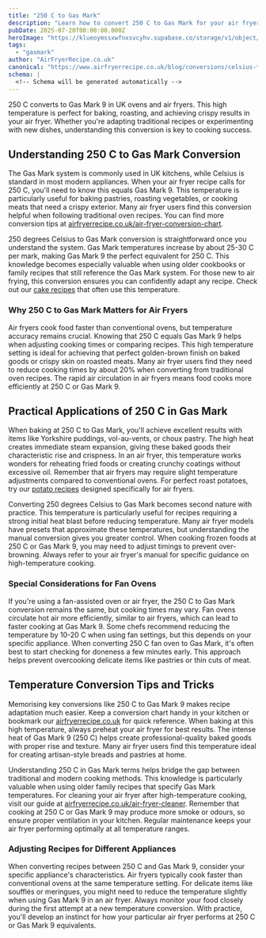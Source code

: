 ```yaml
---
title: "250 C to Gas Mark"
description: "Learn how to convert 250 C to Gas Mark for your air fryer or oven. Includes tips for baking, roasting, and UK-specific settings."
pubDate: 2025-07-20T00:00:00.000Z
heroImage: "https://klueoymssxwfnxsvcyhv.supabase.co/storage/v1/object/public/Shmucket/250-c-to-gas-mark.png"
tags:
  - "gasmark"
author: "AirFryerRecipe.co.uk"
canonical: "https://www.airfryerrecipe.co.uk/blog/conversions/celsius-to-gas-mark/250-c-to-gas-mark"
schema: |
  <!-- Schema will be generated automatically -->
---
```


<p>250 C converts to Gas Mark 9 in UK ovens and air fryers. This high temperature is perfect for baking, roasting, and achieving crispy results in your air fryer. Whether you're adapting traditional recipes or experimenting with new dishes, understanding this conversion is key to cooking success.</p>

<h2>Understanding 250 C to Gas Mark Conversion</h2>
<p>The Gas Mark system is commonly used in UK kitchens, while Celsius is standard in most modern appliances. When your air fryer recipe calls for 250 C, you'll need to know this equals Gas Mark 9. This temperature is particularly useful for baking pastries, roasting vegetables, or cooking meats that need a crispy exterior. Many air fryer users find this conversion helpful when following traditional oven recipes. You can find more conversion tips at <a href=https://www.airfryerrecipe.co.uk/air-fryer-conversion-chart>airfryerrecipe.co.uk/air-fryer-conversion-chart</a>.</p>

<p>250 degrees Celsius to Gas Mark conversion is straightforward once you understand the system. Gas Mark temperatures increase by about 25-30 C per mark, making Gas Mark 9 the perfect equivalent for 250 C. This knowledge becomes especially valuable when using older cookbooks or family recipes that still reference the Gas Mark system. For those new to air frying, this conversion ensures you can confidently adapt any recipe. Check out our <a href=https://www.airfryerrecipe.co.uk/recipe-category/cakes>cake recipes</a> that often use this temperature.</p>

<h3>Why 250 C to Gas Mark Matters for Air Fryers</h3>
<p>Air fryers cook food faster than conventional ovens, but temperature accuracy remains crucial. Knowing that 250 C equals Gas Mark 9 helps when adjusting cooking times or comparing recipes. This high temperature setting is ideal for achieving that perfect golden-brown finish on baked goods or crispy skin on roasted meats. Many air fryer users find they need to reduce cooking times by about 20% when converting from traditional oven recipes. The rapid air circulation in air fryers means food cooks more efficiently at 250 C or Gas Mark 9.</p>

<h2>Practical Applications of 250 C in Gas Mark</h2>
<p>When baking at 250 C to Gas Mark, you'll achieve excellent results with items like Yorkshire puddings, vol-au-vents, or choux pastry. The high heat creates immediate steam expansion, giving these baked goods their characteristic rise and crispness. In an air fryer, this temperature works wonders for reheating fried foods or creating crunchy coatings without excessive oil. Remember that air fryers may require slight temperature adjustments compared to conventional ovens. For perfect roast potatoes, try our <a href=https://www.airfryerrecipe.co.uk/recipe-category/potatoes>potato recipes</a> designed specifically for air fryers.</p>

<p>Converting 250 degrees Celsius to Gas Mark becomes second nature with practice. This temperature is particularly useful for recipes requiring a strong initial heat blast before reducing temperature. Many air fryer models have presets that approximate these temperatures, but understanding the manual conversion gives you greater control. When cooking frozen foods at 250 C or Gas Mark 9, you may need to adjust timings to prevent over-browning. Always refer to your air fryer's manual for specific guidance on high-temperature cooking.</p>

<h3>Special Considerations for Fan Ovens</h3>
<p>If you're using a fan-assisted oven or air fryer, the 250 C to Gas Mark conversion remains the same, but cooking times may vary. Fan ovens circulate hot air more efficiently, similar to air fryers, which can lead to faster cooking at Gas Mark 9. Some chefs recommend reducing the temperature by 10-20 C when using fan settings, but this depends on your specific appliance. When converting 250 C fan oven to Gas Mark, it's often best to start checking for doneness a few minutes early. This approach helps prevent overcooking delicate items like pastries or thin cuts of meat.</p>

<h2>Temperature Conversion Tips and Tricks</h2>
<p>Memorising key conversions like 250 C to Gas Mark 9 makes recipe adaptation much easier. Keep a conversion chart handy in your kitchen or bookmark our <a href=https://www.airfryerrecipe.co.uk>airfryerrecipe.co.uk</a> for quick reference. When baking at this high temperature, always preheat your air fryer for best results. The intense heat of Gas Mark 9 (250 C) helps create professional-quality baked goods with proper rise and texture. Many air fryer users find this temperature ideal for creating artisan-style breads and pastries at home.</p>

<p>Understanding 250 C in Gas Mark terms helps bridge the gap between traditional and modern cooking methods. This knowledge is particularly valuable when using older family recipes that specify Gas Mark temperatures. For cleaning your air fryer after high-temperature cooking, visit our guide at <a href=https://www.airfryerrecipe.co.uk/air-fryer-cleaner>airfryerrecipe.co.uk/air-fryer-cleaner</a>. Remember that cooking at 250 C or Gas Mark 9 may produce more smoke or odours, so ensure proper ventilation in your kitchen. Regular maintenance keeps your air fryer performing optimally at all temperature ranges.</p>

<h3>Adjusting Recipes for Different Appliances</h3>
<p>When converting recipes between 250 C and Gas Mark 9, consider your specific appliance's characteristics. Air fryers typically cook faster than conventional ovens at the same temperature setting. For delicate items like soufflés or meringues, you might need to reduce the temperature slightly when using Gas Mark 9 in an air fryer. Always monitor your food closely during the first attempt at a new temperature conversion. With practice, you'll develop an instinct for how your particular air fryer performs at 250 C or Gas Mark 9 equivalents.</p>
